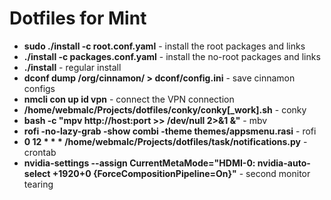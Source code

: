 Dotfiles for Mint
=================

* **sudo ./install -c root.conf.yaml** - install the root packages and links
* **./install -c packages.conf.yaml** - install the no-root packages and links 
* **./install** - regular install
* **dconf dump /org/cinnamon/ > dconf/config.ini** - save cinnamon configs
* **nmcli con up id vpn** - connect the VPN connection
* **/home/webmalc/Projects/dotfiles/conky/conky[_work].sh** - conky
* **bash -c "mpv http://host:port >> /dev/null 2>&1 &"** - mbv
* **rofi -no-lazy-grab -show combi -theme themes/appsmenu.rasi** - rofi
* **0 12 * * * /home/webmalc/Projects/dotfiles/task/notifications.py** - crontab
* **nvidia-settings --assign CurrentMetaMode="HDMI-0: nvidia-auto-select +1920+0 {ForceCompositionPipeline=On}"** - second monitor tearing



